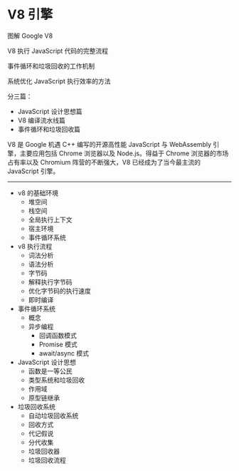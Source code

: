 # V8 引擎

图解 Google V8

V8 执行 JavaScript 代码的完整流程

事件循环和垃圾回收的工作机制

系统优化 JavaScript 执行效率的方法

分三篇：

- JavaScript 设计思想篇
- V8 编译流水线篇
- 事件循环和垃圾回收篇

V8 是 Google 机遇 C++ 编写的开源高性能 JavaScript 与 WebAssembly 引擎，主要应用包括 Chrome 浏览器以及 Node.js。得益于 Chrome 浏览器的市场占有率以及 Chromium 阵营的不断强大，V8 已经成为了当今最主流的 JavaScript 引擎。

---

- v8 的基础环境
    - 堆空间
    - 栈空间
    - 全局执行上下文
    - 宿主环境
    - 事件循环系统
- v8 执行流程
    - 词法分析
    - 语法分析
    - 字节码
    - 解释执行字节码
    - 优化字节码的执行速度
    - 即时编译
- 事件循环系统
    - 概念
    - 异步编程
        - 回调函数模式
        - Promise 模式
        - await/async 模式
- JavaScript 设计思想
    - 函数是一等公民
    - 类型系统和垃圾回收
    - 作用域
    - 原型链继承
- 垃圾回收系统
    - 自动垃圾回收系统
    - 回收方式
    - 代记假说
    - 分代收集
    - 垃圾回收器
    - 垃圾回收流程